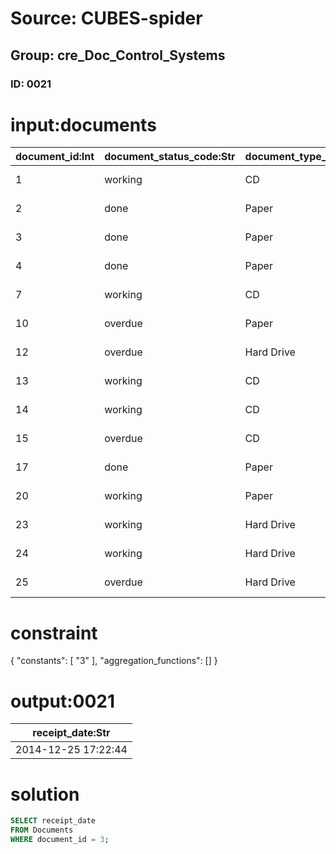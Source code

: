 # Source: CUBES-spider
## Group: cre_Doc_Control_Systems
### ID: 0021

# input:documents

| document_id:Int | document_status_code:Str | document_type_code:Str | shipping_agent_code:Str | receipt_date:Str | receipt_number:Str | other_details:Str |
|---|---|---|---|---|---|---|
| 1 | working | CD | UP | 2008-04-21 20:42:25 | 19 | z |
| 2 | done | Paper | US | 1974-05-08 00:00:46 | 34 | h |
| 3 | done | Paper | UP | 2014-12-25 17:22:44 | 93 | h |
| 4 | done | Paper | US | 1973-11-05 21:48:53 | 80 | q |
| 7 | working | CD | SH | 1982-09-27 14:52:15 | 61 | w |
| 10 | overdue | Paper | UP | 1976-09-15 19:24:17 | 8 | m |
| 12 | overdue | Hard Drive | US | 1996-05-31 06:51:58 | 69 | n |
| 13 | working | CD | UP | 2015-04-03 09:36:19 | 79 | y |
| 14 | working | CD | FE | 2017-07-02 17:39:09 | 117 | u |
| 15 | overdue | CD | UP | 1986-12-14 14:18:59 | 37 | r |
| 17 | done | Paper | FE | 1983-09-26 09:32:56 | 55 | p |
| 20 | working | Paper | UP | 1996-07-27 03:30:40 | 189 | x |
| 23 | working | Hard Drive | FE | 1999-04-17 14:19:32 | 124 | b |
| 24 | working | Hard Drive | FE | 2005-09-30 00:10:02 | 114 | j |
| 25 | overdue | Hard Drive | AL | 1985-11-05 17:59:34 | 83 | u |

# constraint

{
  "constants": [
    "3"
  ],
  "aggregation_functions": []
}

# output:0021

| receipt_date:Str |
|---|
| 2014-12-25 17:22:44 |

# solution

```sql
SELECT receipt_date
FROM Documents
WHERE document_id = 3;
```
